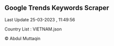 

## Google Trends Keywords Scraper 
 
Last Update 25-03-2023 , 11:49:56

Country List :
VIETNAM.json



© Abdul Muttaqin 
